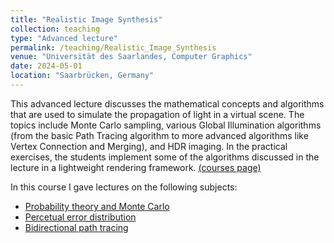 ```yaml
---
title: "Realistic Image Synthesis"
collection: teaching
type: "Advanced lecture"
permalink: /teaching/Realistic_Image_Synthesis
venue: "Universität des Saarlandes, Computer Graphics"
date: 2024-05-01
location: "Saarbrücken, Germany"
---
```


This advanced lecture discusses the mathematical concepts and algorithms that are used to simulate the propagation of light in a virtual scene. The topics include Monte Carlo sampling, various Global Illumination algorithms (from the basic Path Tracing algorithm to more advanced algorithms like Vertex Connection and Merging), and HDR imaging. In the practical exercises, the students implement some of the algorithms discussed in the lecture in a lightweight rendering framework. <a href="https://graphics.cg.uni-saarland.de/courses/ris-2024/index.html">(courses page)</a>

In this course I gave lectures on the following subjects:
- [Probability theory and Monte Carlo](https://graphics.cg.uni-saarland.de/courses/ris-2024/slides/04-ProbabilityTheory_MonteCarlo.pdf)
- [Percetual error distribution](https://graphics.cg.uni-saarland.de/courses/ris-2024/slides/09-BlueNoiseErrorDistribution.pdf)
- [Bidirectional path tracing](https://graphics.cg.uni-saarland.de/courses/ris-2024/slides/10-Bidirectional_path_tracing.pdf)